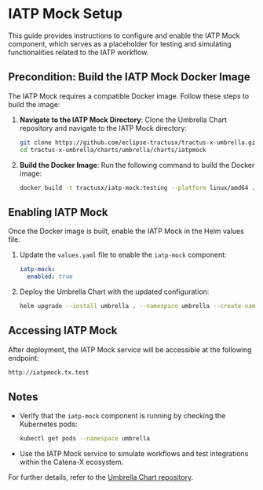 # IATP Mock Setup

This guide provides instructions to configure and enable the IATP Mock component, which serves as a placeholder for testing and simulating functionalities related to the IATP workflow.

## Precondition: Build the IATP Mock Docker Image

The IATP Mock requires a compatible Docker image. Follow these steps to build the image:

1. **Navigate to the IATP Mock Directory**:
   Clone the Umbrella Chart repository and navigate to the IATP Mock directory:
   ```bash
   git clone https://github.com/eclipse-tractusx/tractus-x-umbrella.git
   cd tractus-x-umbrella/charts/umbrella/charts/iatpmock
   ```

2. **Build the Docker Image**:
   Run the following command to build the Docker image:
   ```bash
   docker build -t tractusx/iatp-mock:testing --platform linux/amd64 .
   ```

## Enabling IATP Mock

Once the Docker image is built, enable the IATP Mock in the Helm values file.

1. Update the `values.yaml` file to enable the `iatp-mock` component:
   ```yaml
   iatp-mock:
     enabled: true
   ```

2. Deploy the Umbrella Chart with the updated configuration:
   ```bash
   helm upgrade --install umbrella . --namespace umbrella --create-namespace
   ```

## Accessing IATP Mock

After deployment, the IATP Mock service will be accessible at the following endpoint:
```bash
http://iatpmock.tx.test
```

## Notes

- Verify that the `iatp-mock` component is running by checking the Kubernetes pods:
  ```bash
  kubectl get pods --namespace umbrella
  ```

- Use the IATP Mock service to simulate workflows and test integrations within the Catena-X ecosystem.

For further details, refer to the [Umbrella Chart repository](https://github.com/eclipse-tractusx/tractus-x-umbrella).

